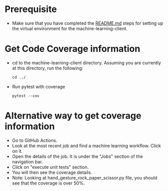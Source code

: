 # Prerequisite

* Make sure that you have completed the [README.md](../README.md) steps for setting up the virtual environment for the machine-learning-client.

# Get Code Coverage information

* cd to the machine-learning-client directory. Assuming you are currently at this directory, run the following:
    ```
    cd ../
    ```
* Run pytest with coverage
    ```
    pytest --cov
    ```

# Alternative way to get coverage information

* Go to GitHub Actions.
* Look at the most recent job and find a machine learning workflow. Click on it.
* Open the details of the job. It is under the "Jobs" section of the navigation bar.
* Click on "execute unit tests" section.
* You will then see the coverage details.
* Note: Looking at hand_gesture_rock_paper_scissor.py file, you should see that the coverage is over 50%.
